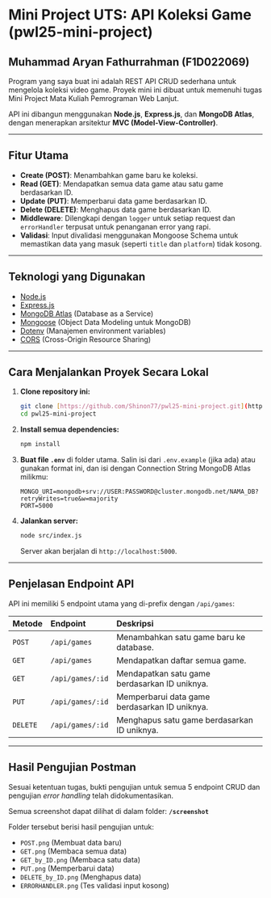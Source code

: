 # Mini Project UTS: API Koleksi Game (pwl25-mini-project)
## Muhammad Aryan Fathurrahman (F1D022069)

Program yang saya buat ini adalah REST API CRUD sederhana untuk mengelola koleksi video game. Proyek mini ini dibuat untuk memenuhi tugas Mini Project Mata Kuliah Pemrograman Web Lanjut.

API ini dibangun menggunakan **Node.js**, **Express.js**, dan **MongoDB Atlas**, dengan menerapkan arsitektur **MVC (Model-View-Controller)**.

---

## Fitur Utama

* **Create (POST)**: Menambahkan game baru ke koleksi.
* **Read (GET)**: Mendapatkan semua data game atau satu game berdasarkan ID.
* **Update (PUT)**: Memperbarui data game berdasarkan ID.
* **Delete (DELETE)**: Menghapus data game berdasarkan ID.
* **Middleware**: Dilengkapi dengan `logger` untuk setiap request dan `errorHandler` terpusat untuk penanganan error yang rapi.
* **Validasi**: Input divalidasi menggunakan Mongoose Schema untuk memastikan data yang masuk (seperti `title` dan `platform`) tidak kosong.

---

## Teknologi yang Digunakan

* [Node.js](https://nodejs.org/)
* [Express.js](https://expressjs.com/)
* [MongoDB Atlas](https://www.mongodb.com/cloud/atlas) (Database as a Service)
* [Mongoose](https://mongoosejs.com/) (Object Data Modeling untuk MongoDB)
* [Dotenv](https://github.com/motdotla/dotenv) (Manajemen environment variables)
* [CORS](https://github.com/expressjs/cors) (Cross-Origin Resource Sharing)

---

## Cara Menjalankan Proyek Secara Lokal

1.  **Clone repository ini:**
    ```bash
    git clone [https://github.com/Shinon77/pwl25-mini-project.git](https://github.com/Shinon77/pwl25-mini-project.git)
    cd pwl25-mini-project
    ```

2.  **Install semua dependencies:**
    ```bash
    npm install
    ```

3.  **Buat file `.env`** di folder utama. Salin isi dari `.env.example` (jika ada) atau gunakan format ini, dan isi dengan Connection String MongoDB Atlas milikmu:
    ```env
    MONGO_URI=mongodb+srv://USER:PASSWORD@cluster.mongodb.net/NAMA_DB?retryWrites=true&w=majority
    PORT=5000
    ```

4.  **Jalankan server:**
    ```bash
    node src/index.js
    ```
    Server akan berjalan di `http://localhost:5000`.

---

## Penjelasan Endpoint API

API ini memiliki 5 endpoint utama yang di-prefix dengan `/api/games`:

| Metode | Endpoint | Deskripsi |
| :--- | :--- | :--- |
| `POST` | `/api/games` | Menambahkan satu game baru ke database. |
| `GET` | `/api/games` | Mendapatkan daftar semua game. |
| `GET` | `/api/games/:id` | Mendapatkan satu game berdasarkan ID uniknya. |
| `PUT` | `/api/games/:id` | Memperbarui data game berdasarkan ID uniknya. |
| `DELETE` | `/api/games/:id` | Menghapus satu game berdasarkan ID uniknya. |

---

## Hasil Pengujian Postman

Sesuai ketentuan tugas, bukti pengujian untuk semua 5 endpoint CRUD dan pengujian *error handling* telah didokumentasikan.

Semua screenshot dapat dilihat di dalam folder: **`/screenshot`**

Folder tersebut berisi hasil pengujian untuk:
* `POST.png` (Membuat data baru)
* `GET.png` (Membaca semua data)
* `GET_by_ID.png` (Membaca satu data)
* `PUT.png` (Memperbarui data)
* `DELETE_by_ID.png` (Menghapus data)
* `ERRORHANDLER.png` (Tes validasi input kosong)